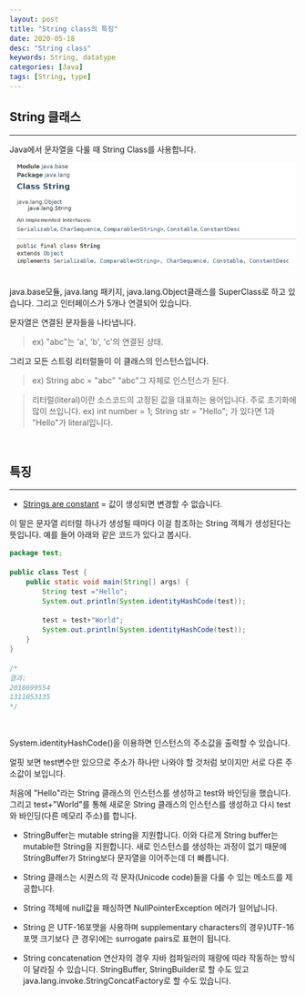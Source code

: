 ```yaml
---
layout: post
title: "String class의 특징"
date: 2020-05-18
desc: "String class"
keywords: String, datatype
categories: [Java]
tags: [String, type]
---
```


## String 클래스

___

Java에서 문자열을 다룰 때 String Class를 사용합니다. 
<br>

![StringClass](/static/assets/img/blog/java/02DataType/StringClass.png)

<br>
java.base모듈, java.lang 패키지, java.lang.Object클래스를 SuperClass로 하고 있습니다. 그리고 인터페이스가 5개나 연결되어 있습니다.

문자열은 연결된 문자들을 나타냅니다.
 > ex) "abc"는 'a', 'b', 'c'의 연결된 상태.

그리고 모든 스트링 리터럴들이 이 클래스의 인스턴스입니다. 
 > ex) String abc = "abc"   "abc"그 자체로 인스턴스가 된다. 

> 리터럴(literal)이란 소스코드의 고정된 값을 대표하는 용어입니다. 주로 초기화에 많이 쓰입니다. ex) int number = 1; String str = "Hello"; 가 있다면 1과 "Hello"가 literal입니다.
<br>

## 특징

___

* [Strings are constant](https://stackoverflow.com/questions/8798403/string-is-immutable-what-exactly-is-the-meaning) = 값이 생성되면 변경할 수 없습니다. 

이 말은 문자열 리터럴 하나가 생성될 때마다 이걸 참조하는 String 객체가 생성된다는 뜻입니다. 예를 들어 아래와 같은 코드가 있다고 봅시다.
<br>

~~~java
package test;

public class Test {
	public static void main(String[] args) {
		String test ="Hello";
		System.out.println(System.identityHashCode(test));
		
		test = test+"World";
		System.out.println(System.identityHashCode(test));
	}
}

/*
결과:
2018699554
1311053135
*/
~~~
<br>

System.identityHashCode()을 이용하면 인스턴스의 주소값을 출력할 수 있습니다. 

얼핏 보면 test변수만 있으므로 주소가 하나만 나와야 할 것처럼 보이지만 서로 다른 주소값이 보입니다. 

처음에 "Hello"라는 String 클래스의 인스턴스를 생성하고 test와 바인딩을 했습니다. 그리고 test+"World"를 통해 새로운 String 클래스의 인스턴스를 생성하고 다시 test와 바인딩(다른 메모리 주소)를 합니다. 

* StringBuffer는 mutable string을 지원합니다. 이와 다르게 String buffer는 mutable한 String을 지원합니다. 새로 인스턴스를 생성하는 과정이 없기 때문에 StringBuffer가 String보다 문자열을 이어주는데 더 빠릅니다.

* String 클래스는 시퀀스의 각 문자(Unicode code)들을 다룰 수 있는 메소드를 제공합니다. 
  
* String 객체에 null값을 패싱하면 NullPointerException 에러가 일어납니다. 

* String 은 UTF-16포맷을 사용하며 supplementary characters의 경우)UTF-16 포맷 크기보다 큰 경우)에는 surrogate pairs로 표현이 됩니다.

* String concatenation 연산자의 경우 자바 컴파일러의 재량에 따라 작동하는 방식이 달라질 수 있습니다. StringBuffer, StringBuilder로 할 수도 있고 java.lang.invoke.StringConcatFactory로 할 수도 있습니다. 
